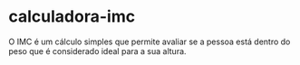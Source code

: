 # calculadora-imc
O IMC é um cálculo simples que permite avaliar se a pessoa está dentro do peso que é considerado ideal para a sua altura.
